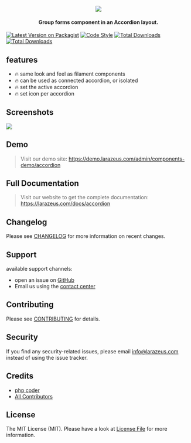 <p align="center">
<a href="https://larazeus.com"><img src="https://larazeus.com/images/lara-zeus-accordion.webp" /></a>
</p>

<h4 align="center">Group forms component in an Accordion layout.</h4>

<p align="center">

[![Latest Version on Packagist](https://img.shields.io/packagist/v/lara-zeus/accordion.svg?style=flat-square)](https://packagist.org/packages/lara-zeus/accordion)
[![Code Style](https://img.shields.io/github/actions/workflow/status/lara-zeus/accordion/fix-php-code-style-issues.yml?label=code-style&flat-square)](https://github.com/lara-zeus/accordion/actions?query=workflow%3Afix-php-code-style-issues+branch%3Amain)
[![Total Downloads](https://img.shields.io/packagist/dt/lara-zeus/accordion.svg?style=flat-square)](https://packagist.org/packages/lara-zeus/accordion)
[![Total Downloads](https://img.shields.io/github/stars/lara-zeus/accordion?style=flat-square)](https://github.com/lara-zeus/accordion)

</p>

## features
- 🔥 same look and feel as filament components
- 🔥 can be used as connected accordion, or isolated
- 🔥 set the active accordion
- 🔥 set icon per accordion

## Screenshots

![](https://larazeus.com/images/screenshots/accordion/accordion-1.webp)

## Demo

> Visit our demo site: https://demo.larazeus.com/admin/components-demo/accordion

## Full Documentation

> Visit our website to get the complete documentation: https://larazeus.com/docs/accordion

## Changelog

Please see [CHANGELOG](CHANGELOG.md) for more information on recent changes.

## Support
available support channels:

* open an issue on [GitHub](https://github.com/lara-zeus/accordion/issues)
* Email us using the [contact center](https://larazeus.com/contact-us)

## Contributing

Please see [CONTRIBUTING](CONTRIBUTING.md) for details.

## Security

If you find any security-related issues, please email info@larazeus.com instead of using the issue tracker.

## Credits

-   [php coder](https://github.com/atmonshi)
-   [All Contributors](../../contributors)

## License

The MIT License (MIT). Please have a look at [License File](LICENSE.md) for more information.
